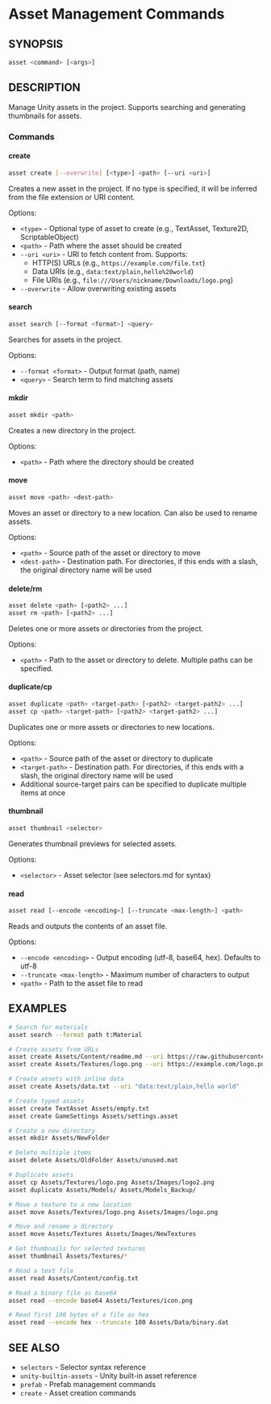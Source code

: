 # Asset Management Commands

## SYNOPSIS

```bash
asset <command> [<args>]
```

## DESCRIPTION

Manage Unity assets in the project. Supports searching and generating thumbnails for assets.

### Commands

#### create

```bash
asset create [--overwrite] [<type>] <path> [--uri <uri>]
```

Creates a new asset in the project. If no type is specified, it will be inferred from the file extension or URI content.

Options:
- `<type>` - Optional type of asset to create (e.g., TextAsset, Texture2D, ScriptableObject)
- `<path>` - Path where the asset should be created
- `--uri <uri>` - URI to fetch content from. Supports:
  - HTTP(S) URLs (e.g., `https://example.com/file.txt`)
  - Data URIs (e.g., `data:text/plain,hello%20world`)
  - File URIs (e.g., `file:///Users/nickname/Downloads/logo.png`)
- `--overwrite` - Allow overwriting existing assets

#### search

```bash
asset search [--format <format>] <query>
```

Searches for assets in the project.

Options:

- `--format <format>` - Output format (path, name)
- `<query>` - Search term to find matching assets

#### mkdir

```bash
asset mkdir <path>
```

Creates a new directory in the project.

Options:

- `<path>` - Path where the directory should be created

#### move

```bash
asset move <path> <dest-path>
```

Moves an asset or directory to a new location. Can also be used to rename assets.

Options:

- `<path>` - Source path of the asset or directory to move
- `<dest-path>` - Destination path. For directories, if this ends with a slash, the original directory name will be used

#### delete/rm

```bash
asset delete <path> [<path2> ...]
asset rm <path> [<path2> ...]
```

Deletes one or more assets or directories from the project.

Options:

- `<path>` - Path to the asset or directory to delete. Multiple paths can be specified.

#### duplicate/cp

```bash
asset duplicate <path> <target-path> [<path2> <target-path2> ...]
asset cp <path> <target-path> [<path2> <target-path2> ...]
```

Duplicates one or more assets or directories to new locations.

Options:

- `<path>` - Source path of the asset or directory to duplicate
- `<target-path>` - Destination path. For directories, if this ends with a slash, the original directory name will be used
- Additional source-target pairs can be specified to duplicate multiple items at once

#### thumbnail

```bash
asset thumbnail <selector>
```

Generates thumbnail previews for selected assets.

Options:

- `<selector>` - Asset selector (see selectors.md for syntax)

#### read

```bash
asset read [--encode <encoding>] [--truncate <max-length>] <path>
```

Reads and outputs the contents of an asset file.

Options:

- `--encode <encoding>` - Output encoding (utf-8, base64, hex). Defaults to utf-8
- `--truncate <max-length>` - Maximum number of characters to output
- `<path>` - Path to the asset file to read

## EXAMPLES

```bash
# Search for materials
asset search --format path t:Material

# Create assets from URLs
asset create Assets/Content/readme.md --uri https://raw.githubusercontent.com/example/readme.md
asset create Assets/Textures/logo.png --uri https://example.com/logo.png --overwrite

# Create assets with inline data
asset create Assets/data.txt --uri "data:text/plain,hello world"

# Create typed assets
asset create TextAsset Assets/empty.txt
asset create GameSettings Assets/settings.asset

# Create a new directory
asset mkdir Assets/NewFolder

# Delete multiple items
asset delete Assets/OldFolder Assets/unused.mat

# Duplicate assets
asset cp Assets/Textures/logo.png Assets/Images/logo2.png
asset duplicate Assets/Models/ Assets/Models_Backup/

# Move a texture to a new location
asset move Assets/Textures/logo.png Assets/Images/logo.png

# Move and rename a directory
asset move Assets/Textures Assets/Images/NewTextures

# Get thumbnails for selected textures
asset thumbnail Assets/Textures/*

# Read a text file
asset read Assets/Content/config.txt

# Read a binary file as base64
asset read --encode base64 Assets/Textures/icon.png

# Read first 100 bytes of a file as hex
asset read --encode hex --truncate 100 Assets/Data/binary.dat
```

## SEE ALSO

- `selectors` - Selector syntax reference
- `unity-builtin-assets` - Unity built-in asset reference
- `prefab` - Prefab management commands
- `create` - Asset creation commands
